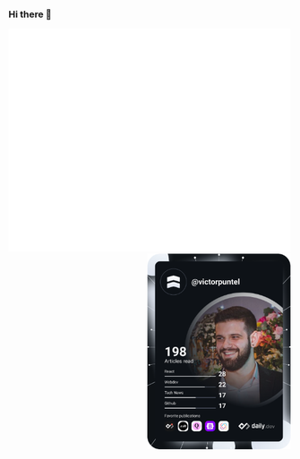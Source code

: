 ### Hi there 👋
![Metrics](https://github.com/victorpuntel/victorpuntel/blob/main/github-metrics.svg)
 <img width="256" align="right"
  src="https://github.com/victorpuntel/victorpuntel/blob/devcard/devcard.svg" />
